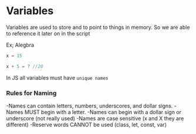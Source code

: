 # Variables

Variables are used to store and to point to things in memory. So we are able to reference it later on in the script

Ex; Alegbra

```js
x = 15

x + 5 = ? //20

```

In JS all variables must have `unique names`

### Rules for Naming 
-Names can contain letters, numbers, underscores, and dollar signs.
-Names MUST begin with a letter. 
-Names can begin with a dollar sign or underscore (not really used)
-Names are case sensitive (x and X they are different)
-Reserve words CANNOT be used (class, let, const, var)


